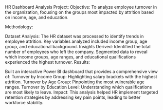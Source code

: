 HR Dashboard Analysis Project:
Objective: To analyze employee turnover in the organization, focusing on the groups most impacted by attrition based on income, age, and education.

Methodology:

Dataset Analysis: The HR dataset was processed to identify trends in employee attrition. Key variables analyzed included income group, age group, and educational background.
Insights Derived:
Identified the total number of employees who left the company.
Segmented data to reveal which income groups, age ranges, and educational qualifications experienced the highest turnover.
Results:

Built an interactive Power BI dashboard that provides a comprehensive view of:
Turnover by Income Group: Highlighting salary brackets with the highest attrition.
Turnover by Age Group: Pinpointing the most vulnerable age ranges.
Turnover by Education Level: Understanding which qualifications are most likely to leave.
Impact: This analysis helped HR implement targeted retention strategies by addressing key pain points, leading to better workforce stability.






